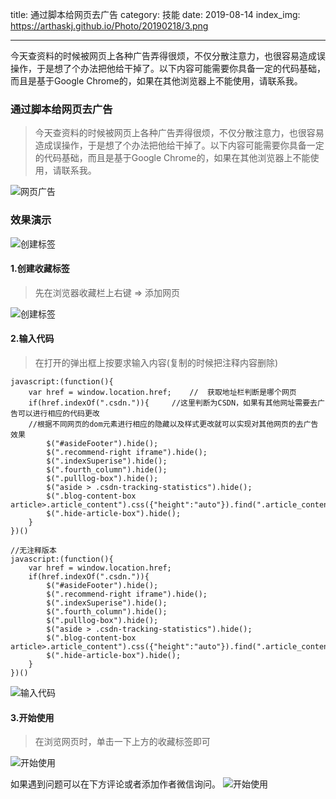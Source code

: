 
title: 通过脚本给网页去广告
category: 技能
date: 2019-08-14
index_img: https://arthaskj.github.io/Photo/20190218/3.png

---

今天查资料的时候被网页上各种广告弄得很烦，不仅分散注意力，也很容易造成误操作，于是想了个办法把他给干掉了。以下内容可能需要你具备一定的代码基础，而且是基于Google Chrome的，如果在其他浏览器上不能使用，请联系我。

<!--more-->

<!--
 * @Author: 柯军
 * @Date: 2019-08-14 18:43:25
 * @Description: 
 -->
### 通过脚本给网页去广告
> 今天查资料的时候被网页上各种广告弄得很烦，不仅分散注意力，也很容易造成误操作，于是想了个办法把他给干掉了。以下内容可能需要你具备一定的代码基础，而且是基于Google Chrome的，如果在其他浏览器上不能使用，请联系我。

![网页广告](https://arthaskj.github.io/Photo/20190218/3.png)

### 效果演示
![创建标签](https://arthaskj.github.io/Photo/20190218/g1.gif)

#### 1.创建收藏标签
> 先在浏览器收藏栏上右键 => 添加网页

![创建标签](https://arthaskj.github.io/Photo/20190218/1.png)

#### 2.输入代码
> 在打开的弹出框上按要求输入内容(复制的时候把注释内容删除)

```
javascript:(function(){
	var href = window.location.href;	//	获取地址栏判断是哪个网页
	if(href.indexOf(".csdn.")){		//这里判断为CSDN，如果有其他网址需要去广告可以进行相应的代码更改
	//根据不同网页的dom元素进行相应的隐藏以及样式更改就可以实现对其他网页的去广告效果
		$("#asideFooter").hide();
		$(".recommend-right iframe").hide();
		$(".indexSuperise").hide();
		$(".fourth_column").hide();
		$(".pulllog-box").hide();
		$("aside > .csdn-tracking-statistics").hide();
		$(".blog-content-box  article>.article_content").css({"height":"auto"}).find(".article_content").css({"height":"auto"});
		$(".hide-article-box").hide();
	}  
})()

//无注释版本
javascript:(function(){
	var href = window.location.href;
	if(href.indexOf(".csdn.")){		
		$("#asideFooter").hide();
		$(".recommend-right iframe").hide();
		$(".indexSuperise").hide();
		$(".fourth_column").hide();
		$(".pulllog-box").hide();
		$("aside > .csdn-tracking-statistics").hide();
		$(".blog-content-box  article>.article_content").css({"height":"auto"}).find(".article_content").css({"height":"auto"});
		$(".hide-article-box").hide();
	}  
})()
```

![输入代码](https://arthaskj.github.io/Photo/20190218/2.png)

#### 3.开始使用
> 在浏览网页时，单击一下上方的收藏标签即可

![开始使用](https://arthaskj.github.io/Photo/20190218/4.png)

如果遇到问题可以在下方评论或者添加作者微信询问。
![开始使用](https://arthaskj.github.io/Photo/wechatcode.png)